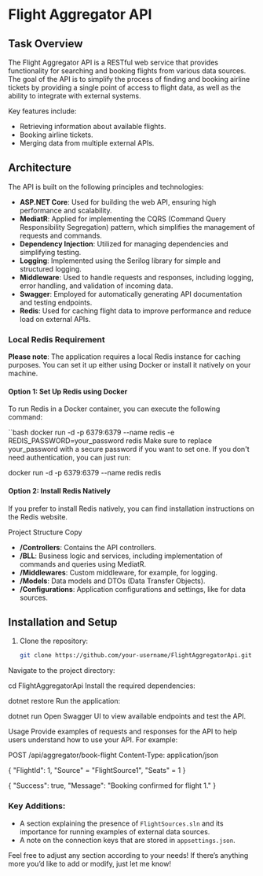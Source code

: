 # Flight Aggregator API

## Task Overview

The Flight Aggregator API is a RESTful web service that provides functionality for searching and booking flights from various data sources. The goal of the API is to simplify the process of finding and booking airline tickets by providing a single point of access to flight data, as well as the ability to integrate with external systems.

Key features include:
- Retrieving information about available flights.
- Booking airline tickets.
- Merging data from multiple external APIs.

## Architecture

The API is built on the following principles and technologies:

- **ASP.NET Core**: Used for building the web API, ensuring high performance and scalability.
- **MediatR**: Applied for implementing the CQRS (Command Query Responsibility Segregation) pattern, which simplifies the management of requests and commands.
- **Dependency Injection**: Utilized for managing dependencies and simplifying testing.
- **Logging**: Implemented using the Serilog library for simple and structured logging.
- **Middleware**: Used to handle requests and responses, including logging, error handling, and validation of incoming data.
- **Swagger**: Employed for automatically generating API documentation and testing endpoints.
- **Redis**: Used for caching flight data to improve performance and reduce load on external APIs.

### Local Redis Requirement

**Please note**: The application requires a local Redis instance for caching purposes. You can set it up either using Docker or install it natively on your machine.

#### Option 1: Set Up Redis using Docker
To run Redis in a Docker container, you can execute the following command:

``bash
docker run -d -p 6379:6379 --name redis -e REDIS_PASSWORD=your_password redis
Make sure to replace your_password with a secure password if you want to set one. If you don't need authentication, you can just run:

docker run -d -p 6379:6379 --name redis redis
#### Option 2: Install Redis Natively
If you prefer to install Redis natively, you can find installation instructions on the Redis website.

Project Structure
Copy
- **/Controllers**: Contains the API controllers.
- **/BLL**: Business logic and services, including implementation of commands and queries using MediatR.
- **/Middlewares**: Custom middleware, for example, for logging.
- **/Models**: Data models and DTOs (Data Transfer Objects).
- **/Configurations**: Application configurations and settings, like for data sources.

## Installation and Setup

1. Clone the repository:
   ```bash
   git clone https://github.com/your-username/FlightAggregatorApi.git
Navigate to the project directory:


cd FlightAggregatorApi
Install the required dependencies:


dotnet restore
Run the application:


dotnet run
Open Swagger UI to view available endpoints and test the API.

Usage
Provide examples of requests and responses for the API to help users understand how to use your API. For example:


POST /api/aggregator/book-flight
Content-Type: application/json

{
    "FlightId": 1,
    "Source" = "FlightSource1", 
    "Seats" = 1 
}

{
    "Success": true,
    "Message": "Booking confirmed for flight 1."
}


### Key Additions:
- A section explaining the presence of `FlightSources.sln` and its importance for running examples of external data sources.
- A note on the connection keys that are stored in `appsettings.json`.

Feel free to adjust any section according to your needs! If there’s anything more you’d like to add or modify, just let me know!